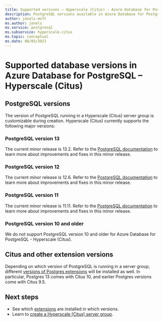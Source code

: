 ```yaml
---
title: Supported versions – Hyperscale (Citus) - Azure Database for PostgreSQL
description: PostgreSQL versions available in Azure Database for PostgreSQL - Hyperscale (Citus)
author: jonels-msft
ms.author: jonels
ms.service: postgresql
ms.subservice: hyperscale-citus
ms.topic: conceptual
ms.date: 08/03/2021
---
```


# Supported database versions in Azure Database for PostgreSQL – Hyperscale (Citus)

## PostgreSQL versions

The version of PostgreSQL running in a Hyperscale (Citus) server group is
customizable during creation. Hyperscale (Citus) currently supports the
following major versions:

### PostgreSQL version 13

The current minor release is 13.2. Refer to the [PostgreSQL
documentation](https://www.postgresql.org/docs/13/static/release-13-2.html) to
learn more about improvements and fixes in this minor release.

### PostgreSQL version 12

The current minor release is 12.6. Refer to the [PostgreSQL
documentation](https://www.postgresql.org/docs/12/static/release-12-6.html) to
learn more about improvements and fixes in this minor release.

### PostgreSQL version 11

The current minor release is 11.11. Refer to the [PostgreSQL
documentation](https://www.postgresql.org/docs/11/static/release-11-11.html) to
learn more about improvements and fixes in this minor release.

### PostgreSQL version 10 and older

We do not support PostgreSQL version 10 and older for Azure Database for
PostgreSQL - Hyperscale (Citus).

## Citus and other extension versions

Depending on which version of PostgreSQL is running in a server group,
different [versions of Postgres extensions](concepts-hyperscale-extensions.md)
will be installed as well.  In particular, Postgres 13 comes with Citus 10, and
earlier Postgres versions come with Citus 9.5.

## Next steps

* See which [extensions](concepts-hyperscale-extensions.md) are installed in
  which versions.
* Learn to [create a Hyperscale (Citus) server
  group](quickstart-create-hyperscale-portal.md).
